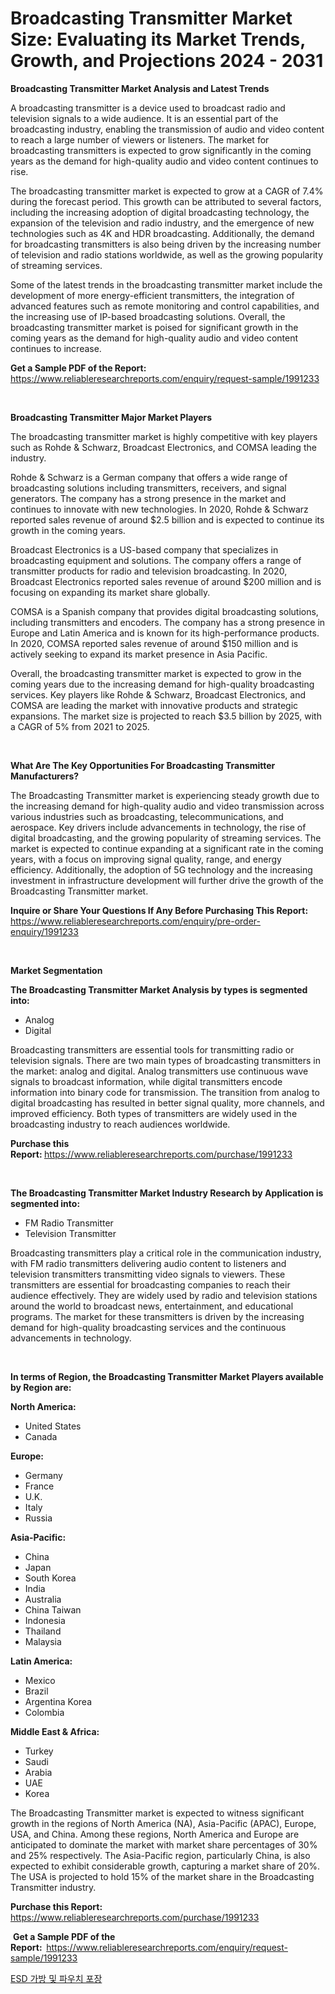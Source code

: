 <p><h1>Broadcasting Transmitter Market Size: Evaluating its Market Trends, Growth, and Projections 2024 - 2031</h1></p><p><strong>Broadcasting Transmitter Market Analysis and Latest Trends</strong></p>
<p><p>A broadcasting transmitter is a device used to broadcast radio and television signals to a wide audience. It is an essential part of the broadcasting industry, enabling the transmission of audio and video content to reach a large number of viewers or listeners. The market for broadcasting transmitters is expected to grow significantly in the coming years as the demand for high-quality audio and video content continues to rise.</p><p>The broadcasting transmitter market is expected to grow at a CAGR of 7.4% during the forecast period. This growth can be attributed to several factors, including the increasing adoption of digital broadcasting technology, the expansion of the television and radio industry, and the emergence of new technologies such as 4K and HDR broadcasting. Additionally, the demand for broadcasting transmitters is also being driven by the increasing number of television and radio stations worldwide, as well as the growing popularity of streaming services.</p><p>Some of the latest trends in the broadcasting transmitter market include the development of more energy-efficient transmitters, the integration of advanced features such as remote monitoring and control capabilities, and the increasing use of IP-based broadcasting solutions. Overall, the broadcasting transmitter market is poised for significant growth in the coming years as the demand for high-quality audio and video content continues to increase.</p></p>
<p><strong>Get a Sample PDF of the Report:&nbsp;</strong> <a href="https://www.reliableresearchreports.com/enquiry/request-sample/1991233">https://www.reliableresearchreports.com/enquiry/request-sample/1991233</a></p>
<p>&nbsp;</p>
<p><strong>Broadcasting Transmitter Major Market Players</strong></p>
<p><p>The broadcasting transmitter market is highly competitive with key players such as Rohde & Schwarz, Broadcast Electronics, and COMSA leading the industry. </p><p>Rohde & Schwarz is a German company that offers a wide range of broadcasting solutions including transmitters, receivers, and signal generators. The company has a strong presence in the market and continues to innovate with new technologies. In 2020, Rohde & Schwarz reported sales revenue of around $2.5 billion and is expected to continue its growth in the coming years.</p><p>Broadcast Electronics is a US-based company that specializes in broadcasting equipment and solutions. The company offers a range of transmitter products for radio and television broadcasting. In 2020, Broadcast Electronics reported sales revenue of around $200 million and is focusing on expanding its market share globally.</p><p>COMSA is a Spanish company that provides digital broadcasting solutions, including transmitters and encoders. The company has a strong presence in Europe and Latin America and is known for its high-performance products. In 2020, COMSA reported sales revenue of around $150 million and is actively seeking to expand its market presence in Asia Pacific.</p><p>Overall, the broadcasting transmitter market is expected to grow in the coming years due to the increasing demand for high-quality broadcasting services. Key players like Rohde & Schwarz, Broadcast Electronics, and COMSA are leading the market with innovative products and strategic expansions. The market size is projected to reach $3.5 billion by 2025, with a CAGR of 5% from 2021 to 2025.</p></p>
<p>&nbsp;</p>
<p><strong>What Are The Key Opportunities For Broadcasting Transmitter Manufacturers?</strong></p>
<p><p>The Broadcasting Transmitter market is experiencing steady growth due to the increasing demand for high-quality audio and video transmission across various industries such as broadcasting, telecommunications, and aerospace. Key drivers include advancements in technology, the rise of digital broadcasting, and the growing popularity of streaming services. The market is expected to continue expanding at a significant rate in the coming years, with a focus on improving signal quality, range, and energy efficiency. Additionally, the adoption of 5G technology and the increasing investment in infrastructure development will further drive the growth of the Broadcasting Transmitter market.</p></p>
<p><strong>Inquire or Share Your Questions If Any Before Purchasing This Report:</strong> <a href="https://www.reliableresearchreports.com/enquiry/pre-order-enquiry/1991233">https://www.reliableresearchreports.com/enquiry/pre-order-enquiry/1991233</a></p>
<p>&nbsp;</p>
<p><strong>Market Segmentation</strong></p>
<p><strong>The Broadcasting Transmitter Market Analysis by types is segmented into:</strong></p>
<p><ul><li>Analog</li><li>Digital</li></ul></p>
<p><p>Broadcasting transmitters are essential tools for transmitting radio or television signals. There are two main types of broadcasting transmitters in the market: analog and digital. Analog transmitters use continuous wave signals to broadcast information, while digital transmitters encode information into binary code for transmission. The transition from analog to digital broadcasting has resulted in better signal quality, more channels, and improved efficiency. Both types of transmitters are widely used in the broadcasting industry to reach audiences worldwide.</p></p>
<p><strong>Purchase this Report:&nbsp;</strong><a href="https://www.reliableresearchreports.com/purchase/1991233">https://www.reliableresearchreports.com/purchase/1991233</a></p>
<p>&nbsp;</p>
<p><strong>The Broadcasting Transmitter Market Industry Research by Application is segmented into:</strong></p>
<p><ul><li>FM Radio Transmitter</li><li>Television Transmitter</li></ul></p>
<p><p>Broadcasting transmitters play a critical role in the communication industry, with FM radio transmitters delivering audio content to listeners and television transmitters transmitting video signals to viewers. These transmitters are essential for broadcasting companies to reach their audience effectively. They are widely used by radio and television stations around the world to broadcast news, entertainment, and educational programs. The market for these transmitters is driven by the increasing demand for high-quality broadcasting services and the continuous advancements in technology.</p></p>
<p>&nbsp;</p>
<p><strong>In terms of Region, the Broadcasting Transmitter Market Players available by Region are:</strong></p>
<p>
    <p> <strong> North America: </strong>
        <ul>
            <li>United States</li>
            <li>Canada</li>
        </ul>
        </p> 
    <p> <strong> Europe: </strong>
        <ul>
            <li>Germany</li>
            <li>France</li>
            <li>U.K.</li>
            <li>Italy</li>
            <li>Russia</li>
        </ul>
        </p> 
    <p> <strong> Asia-Pacific: </strong>
        <ul>
            <li>China</li>
            <li>Japan</li>
            <li>South Korea</li>
            <li>India</li>
            <li>Australia</li>
            <li>China Taiwan</li>
            <li>Indonesia</li>
            <li>Thailand</li>
            <li>Malaysia</li>
        </ul>
        </p> 
    <p> <strong> Latin America: </strong>
        <ul>
            <li>Mexico</li>
            <li>Brazil</li>
            <li>Argentina Korea</li>
            <li>Colombia</li>
        </ul>
        </p> 
    <p> <strong> Middle East & Africa: </strong>
        <ul>
            <li>Turkey</li>
            <li>Saudi</li>
            <li>Arabia</li>
            <li>UAE</li>
            <li>Korea</li>
        </ul>
    </p>
    </p>
<p><p>The Broadcasting Transmitter market is expected to witness significant growth in the regions of North America (NA), Asia-Pacific (APAC), Europe, USA, and China. Among these regions, North America and Europe are anticipated to dominate the market with market share percentages of 30% and 25% respectively. The Asia-Pacific region, particularly China, is also expected to exhibit considerable growth, capturing a market share of 20%. The USA is projected to hold 15% of the market share in the Broadcasting Transmitter industry.</p></p>
<p><strong>Purchase this Report: </strong><a href="https://www.reliableresearchreports.com/purchase/1991233">https://www.reliableresearchreports.com/purchase/1991233</a></p>
<p>&nbsp;<strong>Get a Sample PDF of the Report:&nbsp;&nbsp;</strong><a href="https://www.reliableresearchreports.com/enquiry/request-sample/1991233">https://www.reliableresearchreports.com/enquiry/request-sample/1991233</a></p>
<p><strong></strong></p>
<p><p><a href="https://github.com/jntpkh496620/Market-Research-Report-List-1/blob/main/42468108359.md">ESD 가방 및 파우치 포장</a></p></p>